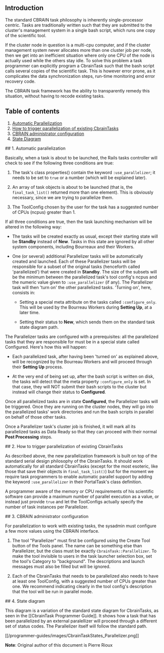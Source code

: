 
## Introduction

The standard CBRAIN task philosophy is inherently single-processor centric. 
Tasks are traditionally written such that they are submitted to the 
cluster's management system in a single bash script, which runs one copy of 
the scientific tool. 

If the cluster node in question is a multi-cpu computer, and if the cluster
management system never allocates more than one cluster job per node, then we
get into an inefficient situation where only one CPU of the node is actually 
used while the others stay idle. To solve this problem a task programmer can 
explicitly program a CbrainTask such that the bash script calls several copies 
of the scientific task. This is however error prone, as it complicates the 
data synchronization steps, run-time monitoring and error recovery code. 

The CBRAIN task framework has the ability to transparently remedy this situation, 
without having to recode existing tasks.

## Table of contents

1. [Automatic Parallelization](#auto)
2. [How to trigger parallelization of existing CbrainTasks](#trigger)
3. [CBRAIN administrator configuration](#conf)
4. [State Diagram](#diags)

<a name="auto" />
## 1. Automatic parallelization

Basically, when a task is about to be launched,
the Rails tasks controller will check to see if the following three
conditions are true:

  1. The task's class properties() contain the keyword
     ``:use_parallelizer``; it needs to be set to ``true`` or a number (which
     will be explained later).

  2. An array of task objects is about to be launched (that is, the
     ``final_task_list()`` returned more than one element). This is
     obviously necessary, since we are trying to parallelize them.

  3. The ToolConfig chosen by the user for the task has a suggested
     number of CPUs (ncpus) greater than 1.

If all three conditions are true, then the task launching mechanism will
be altered in the following way:

* The tasks will be created exactly as usual, except their
  starting state will be **Standby** instead of **New**. Tasks in this
  state are ignored by all other system components, including
  Bourreaux and their Workers.

* One (or several) additional Parallelizer tasks will be
  automatically created and launched. Each of these Parallelizer
  tasks will be responsible for a subset of the original tasks
  (henceforth called 'parallelized') that were created in
  **Standby**. The size of the subsets will be the minimum between
  the parallelized task's tool config's ncpus and the numeric
  value given to ``:use_parallelizer`` (if any).  The Parallelizer
  task will then 'turn on' the other parallelized tasks. 'Turning
  on', here, consists in:

  - Setting a special meta attribute on the tasks called
    ``:configure_only``.  This will be used by the Bourreau Workers
    during **Setting Up**, at a later time.

  - Setting their status to **New**, which sends them on the
    standard task state diagram path.

The Parallelizer tasks are configured with a prerequisites: all the
parallelized tasks that they are responsible for must be in a special
state called Configured. Here's how this will happen:

* Each parallelized task, after having been 'turned on' as
  explained above, will be recognized by the Bourreau Workers and
  will proceed through their **Setting Up** process.

* At the very end of being set up, after the bash script is
  written on disk, the tasks will detect that the meta property
  ``:configure_only`` is set. In that case, they will NOT submit
  their bash scripts to the cluster but instead will change
  their status to **Configured**.

Once all parallelized tasks are in state **Configured**, the Parallelizer
tasks will be triggered. Once they are running on the cluster nodes,
they will go into the parallelized tasks' work directories and run
the bash scripts in parallel on behalf of those other tasks.

Once a Parallelizer task's cluster job is finished, it will mark
all its parallelized tasks as Data Ready so that they can proceed
with their normal **Post Processing** steps.

<a name="trigger" />
## 2. How to trigger parallelization of existing CbrainTasks

As described above, the new parallelization framework is built on
top of the standard serial design philosophy of the CbrainTasks.
It should work automatically for all standard CbrainTasks (except
for the most esoteric, like those that save their objects in
``final_task_list()``) but for the moment we require task programmers
to enable automatic parallel support by adding the keyword
``:use_parallelizer`` in their PortalTask's class definition.

A programmer aware of the memory or CPU requirements of his scientific
software can provide a maximum number of parallel execution as a
value, or instead just provide ``true`` and let the ToolConfigs
actually specify the number of task instances per Parallelizer.

<a name="conf" />
## 3. CBRAIN administrator configuration

For parallelization to work with existing tasks, the sysadmin must
configure a few more values using the CBRAIN interface.

  1. The tool "Parallelizer" must first be configured using the
     Create Tool button of the Tools panel. The name can be something
     else than Parallelizer, but the class must be exactly
     ``CbrainTask::Parallelizer``. To make the tool invisible to
     users in the task launcher selection box, set the tool's
     Category to "background". The descriptions and launch messages
     must also be filled but will be ignored.

  2. Each of the CbrainTasks that needs to be parallelized also
     needs to have at least one ToolConfig, with a suggested number
     of CPUs greater than one. We recommend indicating clearly in the
     tool config's description that the tool will be run in
     parallel mode.

<a name="diags" />
## 4. State diagram

This diagram is a variation of the standard state diagram
for CbrainTasks, as seen in the [[CbrainTask Programmer Guide]].
It shows how a task that has been parallelized by an external
paralellizer will proceed through a different set of status
codes. The Parallelizer itself will follow the standard path.

[[/programmer-guides/images/CbrainTaskStates_Parallelizer.png]]

**Note**: Original author of this document is Pierre Rioux